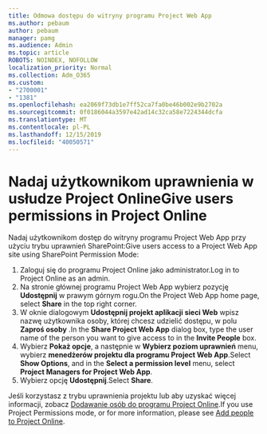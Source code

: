 ```yaml
---
title: Odmowa dostępu do witryny programu Project Web App
ms.author: pebaum
author: pebaum
manager: pamg
ms.audience: Admin
ms.topic: article
ROBOTS: NOINDEX, NOFOLLOW
localization_priority: Normal
ms.collection: Adm_O365
ms.custom:
- "2700001"
- "1381"
ms.openlocfilehash: ea2069f73db1e7ff52ca7fa0be46b002e9b2702a
ms.sourcegitcommit: 0f0186044a3597e42ad14c32ca58e7224344dcfa
ms.translationtype: MT
ms.contentlocale: pl-PL
ms.lasthandoff: 12/15/2019
ms.locfileid: "40050571"
---
```

# <a name="give-users-permissions-in-project-online"></a><span data-ttu-id="83252-102">Nadaj użytkownikom uprawnienia w usłudze Project Online</span><span class="sxs-lookup"><span data-stu-id="83252-102">Give users permissions in Project Online</span></span>

<span data-ttu-id="83252-103">Nadaj użytkownikom dostęp do witryny programu Project Web App przy użyciu trybu uprawnień SharePoint:</span><span class="sxs-lookup"><span data-stu-id="83252-103">Give users access to a Project Web App site using SharePoint Permission Mode:</span></span>

1. <span data-ttu-id="83252-104">Zaloguj się do programu Project Online jako administrator.</span><span class="sxs-lookup"><span data-stu-id="83252-104">Log in to Project Online as an admin.</span></span>
2. <span data-ttu-id="83252-105">Na stronie głównej programu Project Web App wybierz pozycję **Udostępnij** w prawym górnym rogu.</span><span class="sxs-lookup"><span data-stu-id="83252-105">On the Project Web App home page, select **Share** in the top right corner.</span></span>
3. <span data-ttu-id="83252-106">W oknie dialogowym **Udostępnij projekt aplikacji sieci Web** wpisz nazwę użytkownika osoby, której chcesz udzielić dostępu, w polu **Zaproś osoby** .</span><span class="sxs-lookup"><span data-stu-id="83252-106">In the **Share Project Web App** dialog box, type the user name of the person you want to give access to in the **Invite People** box.</span></span>
4. <span data-ttu-id="83252-107">Wybierz **Pokaż opcje**, a następnie w **Wybierz poziom uprawnień** menu, wybierz **menedżerów projektu dla programu Project Web App**.</span><span class="sxs-lookup"><span data-stu-id="83252-107">Select **Show Options**, and in the **Select a permission level** menu, select **Project Managers for Project Web App**.</span></span>
5. <span data-ttu-id="83252-108">Wybierz opcję **Udostępnij**.</span><span class="sxs-lookup"><span data-stu-id="83252-108">Select **Share**.</span></span>

<span data-ttu-id="83252-109">Jeśli korzystasz z trybu uprawnienia projektu lub aby uzyskać więcej informacji, zobacz [Dodawanie osób do programu Project Online](https://docs.microsoft.com/projectonline/step-2-add-people-to-project-online).</span><span class="sxs-lookup"><span data-stu-id="83252-109">If you use Project Permissions mode, or for more information, please see [Add people to Project Online](https://docs.microsoft.com/projectonline/step-2-add-people-to-project-online).</span></span>
